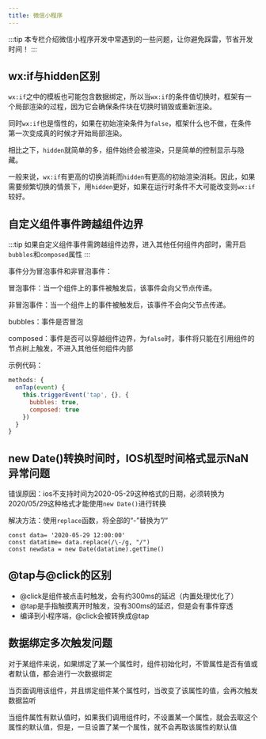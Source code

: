 ```yaml
---
title: 微信小程序
---
```


:::tip
本专栏介绍微信小程序开发中常遇到的一些问题，让你避免踩雷，节省开发时间！
:::

## wx:if与hidden区别

`wx:if`之中的模板也可能包含数据绑定，所以当`wx:if`的条件值切换时，框架有一个局部渲染的过程，因为它会确保条件块在切换时销毁或重新渲染。

同时`wx:if`也是惰性的，如果在初始渲染条件为`false`，框架什么也不做，在条件第一次变成真的时候才开始局部渲染。

相比之下，`hidden`就简单的多，组件始终会被渲染，只是简单的控制显示与隐藏。

一般来说，`wx:if`有更高的切换消耗而`hidden`有更高的初始渲染消耗。因此，如果需要频繁切换的情景下，用`hidden`更好，如果在运行时条件不大可能改变则`wx:if`较好。

## 自定义组件事件跨越组件边界

:::tip
如果自定义组件事件需跨越组件边界，进入其他任何组件内部时，需开启`bubbles`和`composed`属性
:::

事件分为冒泡事件和非冒泡事件：

冒泡事件：当一个组件上的事件被触发后，该事件会向父节点传递。

非冒泡事件：当一个组件上的事件被触发后，该事件不会向父节点传递。

bubbles：事件是否冒泡

composed：事件是否可以穿越组件边界，为`false`时，事件将只能在引用组件的节点树上触发，不进入其他任何组件内部

示例代码：

```js
methods: {
  onTap(event) {
    this.triggerEvent('tap', {}, {
      bubbles: true,
      composed: true
    })
  }
}
```

## new Date()转换时间时，IOS机型时间格式显示NaN异常问题

错误原因：ios不支持时间为2020-05-29这种格式的日期，必须转换为2020/05/29这种格式才能使用`new Date()`进行转换

解决方法：使用`replace`函数，将全部的“-”替换为”/“

```
const data= '2020-05-29 12:00:00'
const datatime= data.replace(/\-/g, "/")
const newdata = new Date(datatime).getTime()
```

## @tap与@click的区别

- @click是组件被点击时触发，会有约300ms的延迟（内置处理优化了）
- @tap是手指触摸离开时触发，没有300ms的延迟，但是会有事件穿透
- 编译到小程序端，@click会被转换成@tap

## 数据绑定多次触发问题

对于某组件来说，如果绑定了某一个属性时，组件初始化时，不管属性是否有值或者默认值，都会进行一次数据绑定

当页面调用该组件，并且绑定组件某个属性时，当改变了该属性的值，会再次触发数据监听

当组件属性有默认值时，如果我们调用组件时，不设置某一个属性，就会去取这个属性的默认值，但是，一旦设置了某一个属性，就不会再取该属性的默认值

<RightMenu />